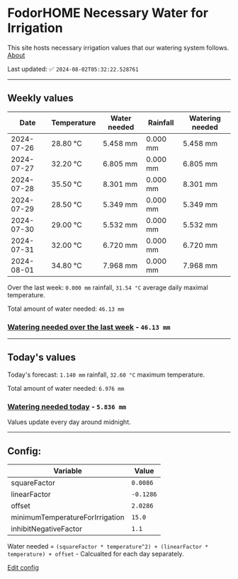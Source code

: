 # FodorHOME Necessary Water for Irrigation

This site hosts necessary irrigation values that our watering system follows. [About](https://github.com/redyau/irrigation)

Last updated: ✅ `2024-08-02T05:32:22.528761`

---

## Weekly values

| Date | Temperature | Water needed | Rainfall | Watering needed |
|-----|-----|-----|-----|-----|
| 2024-07-26 | 28.80 °C | 5.458 mm | 0.000 mm | 5.458 mm |
| 2024-07-27 | 32.20 °C | 6.805 mm | 0.000 mm | 6.805 mm |
| 2024-07-28 | 35.50 °C | 8.301 mm | 0.000 mm | 8.301 mm |
| 2024-07-29 | 28.50 °C | 5.349 mm | 0.000 mm | 5.349 mm |
| 2024-07-30 | 29.00 °C | 5.532 mm | 0.000 mm | 5.532 mm |
| 2024-07-31 | 32.00 °C | 6.720 mm | 0.000 mm | 6.720 mm |
| 2024-08-01 | 34.80 °C | 7.968 mm | 0.000 mm | 7.968 mm |


Over the last week: `0.000 mm` rainfall, `31.54 °C` average daily maximal temperature.

Total amount of water needed: `46.13 mm`

### [Watering needed over the last week](lastweek.txt) - `46.13 mm`

---

## Today's values

Today's forecast: `1.140 mm` rainfall, `32.60 °C` maximum temperature.

Total amount of water needed: `6.976 mm`

### [Watering needed today](today.txt) - `5.836 mm`

Values update every day around midnight.

---

## Config:

| Variable | Value |
|-----|-----|
| squareFactor | `0.0086` |
| linearFactor | `-0.1286` |
| offset | `2.0286` |
| minimumTemperatureForIrrigation | `15.0` |
| inhibitNegativeFactor | `1.1` |

Water needed = `(squareFactor * temperature^2) + (linearFactor * temperature) + offset` - Calcualted for each day separately.

[Edit config](https://github.com/RedyAu/irrigation/edit/main/config.json)
